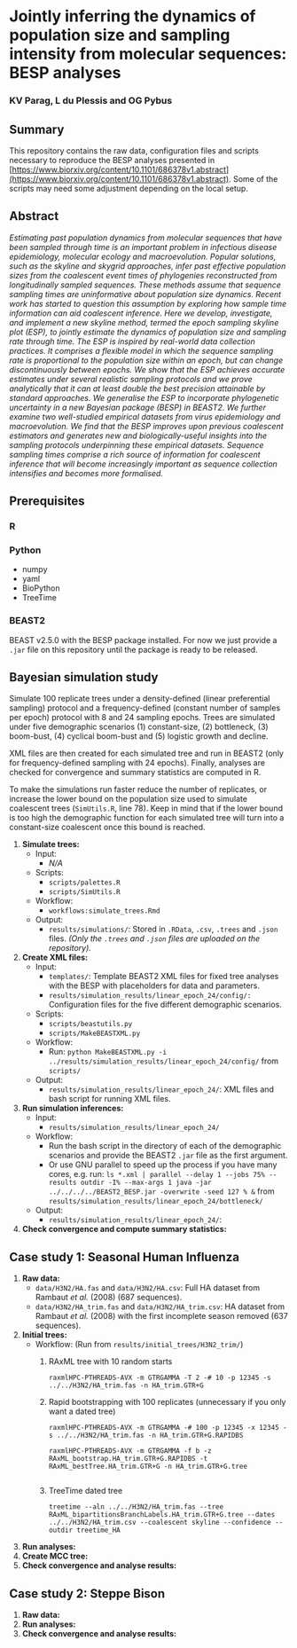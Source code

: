 # Jointly inferring the dynamics of population size and sampling intensity from molecular sequences: BESP analyses

### KV Parag, L du Plessis and OG Pybus

## Summary

This repository contains the raw data, configuration files and scripts necessary to reproduce the BESP analyses presented in [https://www.biorxiv.org/content/10.1101/686378v1.abstract](https://www.biorxiv.org/content/10.1101/686378v1.abstract). Some of the scripts may need some adjustment depending on the local setup. 

## Abstract

_Estimating past population dynamics from molecular sequences that have been sampled through time is an important problem in infectious disease epidemiology, molecular ecology and macroevolution. Popular solutions, such as the skyline and skygrid approaches, infer past effective population sizes from the coalescent event times of phylogenies reconstructed from longitudinally sampled sequences. These methods assume that sequence sampling times are uninformative about population size dynamics. Recent work has started to question this assumption by exploring how sample time information can aid coalescent inference. Here we develop, investigate, and implement a new skyline method, termed the epoch sampling skyline plot (ESP), to jointly estimate the dynamics of population size and sampling rate through time. The ESP is inspired by real-world data collection practices. It comprises a flexible model in which the sequence sampling rate is proportional to the population size within an epoch, but can change discontinuously between epochs. We show that the ESP achieves accurate estimates under several realistic sampling protocols and we prove analytically that it can at least double the best precision attainable by standard approaches. We generalise the ESP to incorporate phylogenetic uncertainty in a new Bayesian package (BESP) in BEAST2. We further examine two well-studied empirical datasets from virus epidemiology and macroevolution. We find that the BESP improves upon previous coalescent estimators and generates new and biologically-useful insights into the sampling protocols underpinning these empirical datasets. Sequence sampling times  comprise a rich source of information for coalescent inference  that will become increasingly important as sequence collection intensifies and becomes more formalised._


## Prerequisites

### R


### Python
- numpy
- yaml
- BioPython
- TreeTime

### BEAST2
BEAST v2.5.0 with the BESP package installed. For now we just provide a `.jar` file on this repository until the package is ready to be released. 



## Bayesian simulation study

Simulate 100 replicate trees under a density-defined (linear preferential sampling) protocol and a frequency-defined (constant number of samples per epoch) protocol with 8 and 24 sampling epochs. Trees are simulated under five demographic scenarios (1) constant-size, (2) bottleneck, (3) boom-bust, (4) cyclical boom-bust and (5) logistic growth and decline. 

XML files are then created for each simulated tree and run in BEAST2 (only for frequency-defined sampling with 24 epochs). Finally, analyses are checked for convergence and summary statistics are computed in R.

To make the simulations run faster reduce the number of replicates, or increase the lower bound on the population size used to simulate coalescent trees (`SimUtils.R`, line 78). Keep in mind that if the lower bound is too high the demographic function for each simulated tree will turn into a constant-size coalescent once this bound is reached.

1. **Simulate trees:** 
	- Input: 
		- _N/A_
	- Scripts: 
		- `scripts/palettes.R`
		- `scripts/SimUtils.R`
	- Workflow: 
		- `workflows:simulate_trees.Rmd`	
	- Output: 
		- `results/simulations/`: Stored in `.RData`, `.csv`, `.trees` and `.json` files. _(Only the `.trees` and `.json` files are uploaded on the repository)._
2. **Create XML files:** 
	- Input: 
		- `templates/`: Template BEAST2 XML files for fixed tree analyses with the BESP with placeholders for data and parameters. 
		- `results/simulation_results/linear_epoch_24/config/:` Configuration files for the five different demographic scenarios.
	- Scripts: 
 		- `scripts/beastutils.py`
		- `scripts/MakeBEASTXML.py`
	- Workflow:
		- Run: `python MakeBEASTXML.py -i ../results/simulation_results/linear_epoch_24/config/` from `scripts/`
	- Output:
		- `results/simulation_results/linear_epoch_24/`: XML files and bash script for running XML files.
3. **Run simulation inferences:**
	- Input: 
		- `results/simulation_results/linear_epoch_24/`
	- Workflow:
		- Run the bash script in the directory of each of the demographic scenarios and provide the BEAST2 `.jar` file as the first argument.
		- Or use GNU parallel to speed up the process if you have many cores, e.g. run: `ls *.xml | parallel --delay 1 --jobs 75% --results outdir -I% --max-args 1 java -jar ../../../../BEAST2_BESP.jar -overwrite -seed 127 % &` from `results/simulation_results/linear_epoch_24/bottleneck/` 
	- Output:  
		- `results/simulation_results/linear_epoch_24/`: 
4. **Check convergence and compute summary statistics:**



## Case study 1: Seasonal Human Influenza

1. **Raw data:**
	- `data/H3N2/HA.fas` and `data/H3N2/HA.csv`: Full HA dataset from Rambaut _et al._ (2008) (687 sequences). 
	- `data/H3N2/HA_trim.fas` and `data/H3N2/HA_trim.csv`: HA dataset from Rambaut _et al._ (2008) with the first incomplete season removed (637 sequences).
2. **Initial trees:**
	- Workflow: (Run from `results/initial_trees/H3N2_trim/`)
		1. RAxML tree with 10 random starts

			```
			raxmlHPC-PTHREADS-AVX -m GTRGAMMA -T 2 -# 10 -p 12345 -s ../../H3N2/HA_trim.fas -n HA_trim.GTR+G
			
			```

		2. Rapid bootstrapping with 100 replicates (unnecessary if you only want a dated tree)

			```
			raxmlHPC-PTHREADS-AVX -m GTRGAMMA -# 100 -p 12345 -x 12345 -s ../../H3N2/HA_trim.fas -n HA_trim.GTR+G.RAPIDBS
			
			raxmlHPC-PTHREADS-AVX -m GTRGAMMA -f b -z RAxML_bootstrap.HA_trim.GTR+G.RAPIDBS -t RAxML_bestTree.HA_trim.GTR+G -n HA_trim.GTR+G.tree
				
			```

		3. TreeTime dated tree
	
			```
			treetime --aln ../../H3N2/HA_trim.fas --tree RAxML_bipartitionsBranchLabels.HA_trim.GTR+G.tree --dates ../../H3N2/HA_trim.csv --coalescent skyline --confidence --outdir treetime_HA
			
			``` 
3. **Run analyses:**
4. **Create MCC tree:**
5. **Check convergence and analyse results:**


## Case study 2: Steppe Bison

1. **Raw data:**
2. **Run analyses:**
3. **Check convergence and analyse results:**
